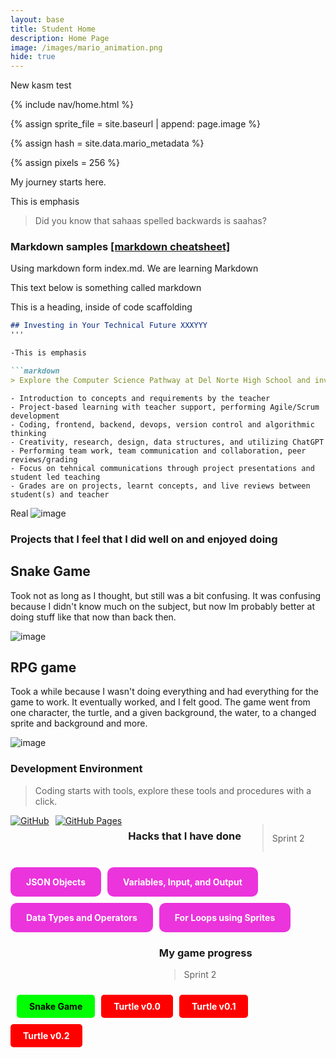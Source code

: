 ```yaml
---
layout: base
title: Student Home 
description: Home Page
image: /images/mario_animation.png
hide: true
---
```

New kasm test

<!-- Liquid:  statements -->

<!-- Include submenu from _includes to top of pages -->
{% include nav/home.html %}
<!--- Concatenation of site URL to frontmatter image  --->
{% assign sprite_file = site.baseurl | append: page.image %}
<!--- Has is a list variable containing mario metadata for sprite --->
{% assign hash = site.data.mario_metadata %}  
<!--- Size width/height of Sprit images --->
{% assign pixels = 256 %}

<!--- HTML for page contains <p> tag named "Mario" and class properties for a "sprite"  -->

<p id="mario" class="sprite"></p>
  
<!--- Embedded Cascading Style Sheet (CSS) rules, 
        define how HTML elements look 
--->
<style>

  /*CSS style rules for the id and class of the sprite...
  */
  .sprite {
    height: {{pixels}}px;
    width: {{pixels}}px;
    background-image: url('{{sprite_file}}');
    background-repeat: no-repeat;
  }

  /*background position of sprite element
  */
  #mario {
    background-position: calc({{animations[0].col}} * {{pixels}} * -1px) calc({{animations[0].row}} * {{pixels}}* -1px);
  }
</style>

<!--- Embedded executable code--->
<script>
  ////////// convert YML hash to javascript key:value objects /////////

  var mario_metadata = {}; //key, value object
  {% for key in hash %}  
  
  var key = "{{key | first}}"  //key
  var values = {} //values object
  values["row"] = {{key.row}}
  values["col"] = {{key.col}}
  values["frames"] = {{key.frames}}
  mario_metadata[key] = values; //key with values added

  {% endfor %}

  ////////// game object for player /////////

  class Mario {
    constructor(meta_data) {
      this.tID = null;  //capture setInterval() task ID
      this.positionX = 0;  // current position of sprite in X direction
      this.currentSpeed = 0;
      this.marioElement = document.getElementById("mario"); //HTML element of sprite
      this.pixels = {{pixels}}; //pixel offset of images in the sprite, set by liquid constant
      this.interval = 100; //animation time interval
      this.obj = meta_data;
      this.marioElement.style.position = "absolute";
    }

    animate(obj, speed) {
      let frame = 0;
      const row = obj.row * this.pixels;
      this.currentSpeed = speed;

      this.tID = setInterval(() => {
        const col = (frame + obj.col) * this.pixels;
        this.marioElement.style.backgroundPosition = `-${col}px -${row}px`;
        this.marioElement.style.left = `${this.positionX}px`;

        this.positionX += speed;
        frame = (frame + 1) % obj.frames;

        const viewportWidth = window.innerWidth;
        if (this.positionX > viewportWidth - this.pixels) {
          document.documentElement.scrollLeft = this.positionX - viewportWidth + this.pixels;
        }
      }, this.interval);
    }

    startWalking() {
      this.stopAnimate();
      this.animate(this.obj["Walk"], 3);
    }

    startRunning() {
      this.stopAnimate();
      this.animate(this.obj["Run1"], 6);
    }

    startPuffing() {
      this.stopAnimate();
      this.animate(this.obj["Puff"], 0);
    }

    startCheering() {
      this.stopAnimate();
      this.animate(this.obj["Cheer"], 0);
    }

    startFlipping() {
      this.stopAnimate();
      this.animate(this.obj["Flip"], 0);
    }

    startResting() {
      this.stopAnimate();
      this.animate(this.obj["Rest"], 0);
    }

    stopAnimate() {
      clearInterval(this.tID);
    }
  }

  const mario = new Mario(mario_metadata);

  ////////// event control /////////

  window.addEventListener("keydown", (event) => {
    if (event.key === "ArrowRight") {
      event.preventDefault();
      if (event.repeat) {
        mario.startCheering();
      } else {
        if (mario.currentSpeed === 0) {
          mario.startWalking();
        } else if (mario.currentSpeed === 3) {
          mario.startRunning();
        }
      }
    } else if (event.key === "ArrowLeft") {
      event.preventDefault();
      if (event.repeat) {
        mario.stopAnimate();
      } else {
        mario.startPuffing();
      }
    }
  });

  //touch events that enable animations
  window.addEventListener("touchstart", (event) => {
    event.preventDefault(); // prevent default browser action
    if (event.touches[0].clientX > window.innerWidth / 2) {
      // move right
      if (currentSpeed === 0) { // if at rest, go to walking
        mario.startWalking();
      } else if (currentSpeed === 3) { // if walking, go to running
        mario.startRunning();
      }
    } else {
      // move left
      mario.startPuffing();
    }
  });

  //stop animation on window blur
  window.addEventListener("blur", () => {
    mario.stopAnimate();
  });

  //start animation on window focus
  window.addEventListener("focus", () => {
     mario.startFlipping();
  });

  //start animation on page load or page refresh
  document.addEventListener("DOMContentLoaded", () => {
    // adjust sprite size for high pixel density devices
    const scale = window.devicePixelRatio;
    const sprite = document.querySelector(".sprite");
    sprite.style.transform = `scale(${0.2 * scale})`;
    mario.startResting();
  });

</script>

My journey starts here.

This is emphasis
> Did you know that sahaas spelled backwards is saahas?

### Markdown samples  [[markdown cheatsheet] ](https://www.markdownguide.org/cheat-sheet/)
Using markdown form index.md. We are learning Markdown


This text below is something called markdown

This is a heading, inside of code scaffolding

```Markdown
## Investing in Your Technical Future XXXYYY
'''

-This is emphasis

```markdown
> Explore the Computer Science Pathway at Del Norte High School and invest in your technical skills. All Del Norte CompSci classes are designed to provide a real-world development experience. Class time includes tech talks (lectures), peer collaboration, communication with teachers, critical thinking while coding, and creativity in projects. Grading is focused on time invested, participation with peers, and engagement in learning.
```

```Sample of bullets
- Introduction to concepts and requirements by the teacher
- Project-based learning with teacher support, performing Agile/Scrum development
- Coding, frontend, backend, devops, version control and algorithmic thinking
- Creativity, research, design, data structures, and utilizing ChatGPT
- Performing team work, team communication and collaboration, peer reviews/grading
- Focus on tehnical communications through project presentations and student led teaching
- Grades are on projects, learnt concepts, and live reviews between student(s) and teacher
```

Real
![image](https://github.com/user-attachments/assets/8d71b0ba-8eab-4f68-9170-bc052632707b)

### Projects that I feel that I did well on and enjoyed doing

## Snake Game

Took not as long as I thought, but still was a bit confusing. It was confusing because I didn't know much on the subject, but now Im probably better at doing stuff like that now than back then.

![image](https://github.com/user-attachments/assets/d503888f-c225-4ca1-98f5-47fe009c47c3)

## RPG game

Took a while because I wasn't doing everything and had everything for the game to work. It eventually worked, and I felt good. The game went from one character, the turtle, and a given background, the water, to a changed sprite and background and more.

![image](https://github.com/user-attachments/assets/91071e7f-d466-4c9c-84d9-bd16d4510fde)



### Development Environment

> Coding starts with tools, explore these tools and procedures with a click.

<div style="display: flex; flex-wrap: wrap; gap: 10px;">
    <a href="https://github.com/MaTThewB0rg/Matthew_2025">
        <img src="https://img.shields.io/badge/GitHub-181717?style=for-the-badge&logo=github&logoColor=white" alt="GitHub">
      </a>
    <a href="https://MaTThewB0rg.github.io/Matthew_2025/">
        <img src="https://img.shields.io/badge/GitHub%20Pages-327FC7?style=for-the-badge&logo=github&logoColor=white" alt="GitHub Pages">
    </a>


### Hacks that I have done

>Sprint 2

 <a href="https://matthewb0rg.github.io/Matthew_2025/game/intro/json" style="text-decoration: none;">
      <div style="background-color: #eb34dc; color: white; padding: 15px 25px; border-radius: 10px; font-weight: bold;">
          JSON Objects
    </div>
<a href="https://matthewb0rg.github.io/Matthew_2025/csse/javascript/fundamentals/variables" style="text-decoration: none;">
      <div style="background-color: #eb34dc; color: white; padding: 15px 25px; border-radius: 10px; font-weight: bold;">
          Variables, Input, and Output
    </div>
  <a href="https://matthewb0rg.github.io/Matthew_2025/csse/javascript/fundamentals/data-types/" style="text-decoration: none;">
      <div style="background-color: #eb34dc; color: white; padding: 15px 25px; border-radius: 10px; font-weight: bold;">
          Data Types and Operators
    </div>
     <a href="https://matthewb0rg.github.io/Matthew_2025/csse/javascript/fundamentals/for-loops/" style="text-decoration: none;">
      <div style="background-color: #eb34dc; color: white; padding: 15px 25px; border-radius: 10px; font-weight: bold;">
          For Loops using Sprites
    </div>

       
  ### My game progress
  
  >Sprint 2

  <div style="display: flex; flex-wrap: wrap; gap: 10px;">
    <a href="{{site.baseurl}}/snake" style="text-decoration: none;">
        <div style="background-color: #00FF00; color: black; padding: 10px 20px; border-radius: 5px; font-weight: bold;">
            Snake Game
        </div>
    </a>
    <a href="{{site.baseurl}}/rpg1" style="text-decoration: none;">
        <div style="background-color: #FF0000; color: white; padding: 10px 20px; border-radius: 5px; font-weight: bold;">
            Turtle v0.0
        </div>
    </a>
   <a href="{{site.baseurl}}/rpg2" style="text-decoration: none;">
        <div style="background-color: #FF0000; color: white; padding: 10px 20px; border-radius: 5px; font-weight: bold;">
            Turtle v0.1
        </div>
    </a>
   <a href="{{site.baseurl}}/rpg" style="text-decoration: none;">
        <div style="background-color: #FF0000; color: white; padding: 10px 20px; border-radius: 5px; font-weight: bold;">
            Turtle v0.2
        </div>
    </div>

<br>
